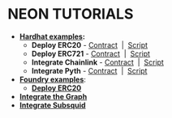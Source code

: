 # NEON TUTORIALS

- **[Hardhat examples](https://github.com/neonlabsorg/neon-tutorials/tree/main/hardhat):**
  - **Deploy ERC20** - [Contract](https://github.com/neonlabsorg/neon-tutorials/tree/main/hardhat/contracts/TestERC20) &nbsp;|&nbsp; [Script](https://github.com/neonlabsorg/neon-tutorials/tree/main/hardhat/scripts/TestERC20)
  - **Deploy ERC721** - [Contract](https://github.com/neonlabsorg/neon-tutorials/tree/main/hardhat/contracts/TestERC721) &nbsp;|&nbsp; [Script](https://github.com/neonlabsorg/neon-tutorials/tree/main/hardhat/scripts/TestERC721)
  - **Integrate Chainlink** - [Contract](https://github.com/neonlabsorg/neon-tutorials/tree/main/hardhat/contracts/TestChainlink) &nbsp;|&nbsp; [Script](https://github.com/neonlabsorg/neon-tutorials/tree/main/hardhat/scripts/TestChainlink)
  - **Integrate Pyth** - [Contract](https://github.com/neonlabsorg/neon-tutorials/tree/main/hardhat/contracts/TestReadSolanaData/TestReadPythPriceFeed.sol) &nbsp;|&nbsp; [Script](https://github.com/neonlabsorg/neon-tutorials/tree/main/hardhat/scripts/TestReadSolanaData/TestReadPythPriceFeed.js)
- **[Foundry examples](https://github.com/neonlabsorg/neon-tutorials/tree/main/foundry)**:
  - **[Deploy ERC20](https://github.com/neonlabsorg/neon-tutorials/tree/main/foundry/src/TestERC20)**
- **[Integrate the Graph](https://github.com/neonlabsorg/neon-tutorials/tree/main/the-graph-test)**
- **[Integrate Subsquid](https://github.com/neonlabsorg/neon-tutorials/tree/main/subsquid)**
